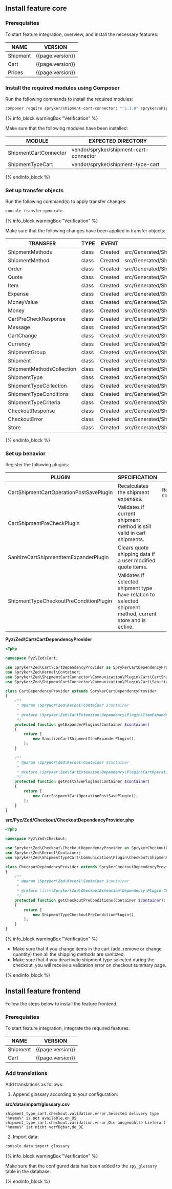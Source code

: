 

## Install feature core

### Prerequisites

To start feature integration, overview, and install the necessary features:

| NAME         | VERSION          |
|--------------|------------------|
| Shipment     | {{page.version}} |
| Cart         | {{page.version}} |
| Prices       | {{page.version}} |

### Install the required modules using Composer

Run the following commands to install the required modules:

```bash
composer require spryker/shipment-cart-connector: "^2.1.0" spryker/shipment-type-cart: "^0.1.0" --update-with-dependencies
```
{% info_block warningBox "Verification" %}

Make sure that the following modules have been installed:

| MODULE                | EXPECTED DIRECTORY                     |
|-----------------------|----------------------------------------|
| ShipmentCartConnector | vendor/spryker/shipment-cart-connector |
| ShipmentTypeCart      | vendor/spryker/shipment-type-cart      |

{% endinfo_block %}

### Set up transfer objects

Run the following command(s) to apply transfer changes:

```bash
console transfer:generate
```
{% info_block warningBox "Verification" %}

Make sure that the following changes have been applied in transfer objects:

| TRANSFER                  | TYPE  | EVENT   | PATH                                                            |
|---------------------------|-------|---------|-----------------------------------------------------------------|
| ShipmentMethods           | class | Created | src/Generated/Shared/Transfer/ShipmentMethodsTransfer           |
| ShipmentMethod            | class | Created | src/Generated/Shared/Transfer/ShipmentMethodTransfer            |
| Order                     | class | Created | src/Generated/Shared/Transfer/OrderTransfer                     |
| Quote                     | class | Created | src/Generated/Shared/Transfer/QuoteTransfer                     |
| Item                      | class | Created | src/Generated/Shared/Transfer/ItemTransfer                      |
| Expense                   | class | Created | src/Generated/Shared/Transfer/ExpenseTransfer                   |
| MoneyValue                | class | Created | src/Generated/Shared/Transfer/MoneyValueTransfer                |
| Money                     | class | Created | src/Generated/Shared/Transfer/MoneyTransfer                     |
| CartPreCheckResponse      | class | Created | src/Generated/Shared/Transfer/CartPreCheckResponseTransfer      |
| Message                   | class | Created | src/Generated/Shared/Transfer/MessageTransfer                   |
| CartChange                | class | Created | src/Generated/Shared/Transfer/CartChangeTransfer                |
| Currency                  | class | Created | src/Generated/Shared/Transfer/CurrencyTransfer                  |
| ShipmentGroup             | class | Created | src/Generated/Shared/Transfer/ShipmentGroupTransfer             |
| Shipment                  | class | Created | src/Generated/Shared/Transfer/ShipmentTransfer`                 |
| ShipmentMethodsCollection | class | Created | src/Generated/Shared/Transfer/ShipmentMethodsCollectionTransfer |
| ShipmentType              | class | Created | src/Generated/Shared/Transfer/ShipmentTypeTransfer              |
| ShipmentTypeCollection    | class | Created | src/Generated/Shared/Transfer/ShipmentTypeCollectionTransfer    |
| ShipmentTypeConditions    | class | Created | src/Generated/Shared/Transfer/ShipmentTypeConditionsTransfer    |
| ShipmentTypeCriteria      | class | Created | src/Generated/Shared/Transfer/ShipmentTypeCriteriaTransfer      |
| CheckoutResponse          | class | Created | src/Generated/Shared/Transfer/CheckoutResponseTransfer          |
| CheckoutError             | class | Created | src/Generated/Shared/Transfer/CheckoutErrorTransfer             |
| Store                     | class | Created | src/Generated/Shared/Transfer/StoreTransfer                     |

{% endinfo_block %}

### Set up behavior

Register the following plugins:

| PLUGIN                                  | SPECIFICATION                                                                                               | PREREQUISITES                                | NAMESPACE                                                                                         |
|-----------------------------------------|-------------------------------------------------------------------------------------------------------------|----------------------------------------------|---------------------------------------------------------------------------------------------------|
| CartShipmentCartOperationPostSavePlugin | Recalculates the shipment expenses.                                                                         | Replacement for `CartShipmentExpanderPlugin` | Spryker\Zed\ShipmentCartConnector\Communication\Plugin\Cart                                       |
| CartShipmentPreCheckPlugin              | Validates if current shipment method is still valid in cart shipments.                                      |                                              | Spryker\Zed\ShipmentCartConnector\Communication\Plugin\Cart                                       |
| SanitizeCartShipmentItemExpanderPlugin  | Clears quote shipping data if a user modified quote items.                                                  |                                              | Spryker\Zed\ShipmentCartConnector\Communication\Plugin\Cart                                       |
| ShipmentTypeCheckoutPreConditionPlugin  | Validates if selected shipment type have relation to selected shipment method, current store and is active. |                                              | Spryker\Zed\ShipmentTypeCart\Communication\Plugin\Checkout\ShipmentTypeCheckoutPreConditionPlugin |

**Pyz\Zed\Cart\CartDependencyProvider**

```php
<?php

namespace Pyz\Zed\Cart;

use Spryker\Zed\Cart\CartDependencyProvider as SprykerCartDependencyProvider;
use Spryker\Zed\Kernel\Container;
use Spryker\Zed\ShipmentCartConnector\Communication\Plugin\Cart\CartShipmentCartOperationPostSavePlugin;
use Spryker\Zed\ShipmentCartConnector\Communication\Plugin\Cart\SanitizeCartShipmentItemExpanderPlugin;

class CartDependencyProvider extends SprykerCartDependencyProvider
{
    /**
     * @param \Spryker\Zed\Kernel\Container $container
     *
     * @return \Spryker\Zed\CartExtension\Dependency\Plugin\ItemExpanderPluginInterface[]
     */
    protected function getExpanderPlugins(Container $container)
    {
        return [
            new SanitizeCartShipmentItemExpanderPlugin(),
        ];
    }

    /**
     * @param \Spryker\Zed\Kernel\Container $container
     *
     * @return \Spryker\Zed\CartExtension\Dependency\Plugin\CartOperationPostSavePluginInterface[]
     */
    protected function getPostSavePlugins(Container $container)
    {
        return [
            new CartShipmentCartOperationPostSavePlugin(),
        ];
    }
}
```

**src/Pyz/Zed/Checkout/CheckoutDependencyProvider.php**

```php
<?php

namespace Pyz\Zed\Checkout;

use Spryker\Zed\Checkout\CheckoutDependencyProvider as SprykerCheckoutDependencyProvider;
use Spryker\Zed\Kernel\Container;
use Spryker\Zed\ShipmentTypeCart\Communication\Plugin\Checkout\ShipmentTypeCheckoutPreConditionPlugin;

class CheckoutDependencyProvider extends SprykerCheckoutDependencyProvider
{
    /**
     * @param \Spryker\Zed\Kernel\Container $container
     *
     * @return list<\Spryker\Zed\CheckoutExtension\Dependency\Plugin\CheckoutPreConditionPluginInterface>
     */
    protected function getCheckoutPreConditions(Container $container): array
    {
        return [
            new ShipmentTypeCheckoutPreConditionPlugin(),
        ];
    }
}
```

{% info_block warningBox "Verification" %}

* Make sure that if you change items in the cart (add, remove or change quantity) then all the shipping methods are sanitized.
* Make sure that if you deactivate shipment type selected during the checkout, you will receive a validation error on checkout summary page. 

{% endinfo_block %}


## Install feature frontend

Follow the steps below to install the feature frontend.

### Prerequisites

To start feature integration, integrate the required features:

| NAME     | VERSION          | 
|----------|------------------|
| Shipment | {{page.version}} |
| Cart     | {{page.version}} |

### Add translations

Add translations as follows:

1. Append glossary according to your configuration:

**src/data/import/glossary.csv**

```csv
shipment_type_cart.checkout.validation.error,Selected delivery type "%name%" is not available,en_US
shipment_type_cart.checkout.validation.error,Die ausgewählte Lieferart "%name%" ist nicht verfügbar,de_DE
```

2. Import data:

```bash
console data:import glossary
```

{% info_block warningBox "Verification" %}

Make sure that the configured data has been added to the `spy_glossary` table in the database.

{% endinfo_block %}